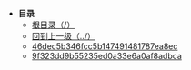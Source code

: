 * **目录**
  * [根目录（/）](/README)
  * [回到上一级（../）](/study/Java后端\01-Java\JVM从入门到精通\JVM下篇：性能监控与调优篇\assets/README)
  * [46dec5b346fcc5b147491481787ea8ec](/study/Java后端\01-Java\JVM从入门到精通\JVM下篇：性能监控与调优篇\assets\4.JVM运行时参数\46dec5b346fcc5b147491481787ea8ec)
  * [9f323dd9b55235ed0a33e6a0af8adbca](/study/Java后端\01-Java\JVM从入门到精通\JVM下篇：性能监控与调优篇\assets\4.JVM运行时参数\9f323dd9b55235ed0a33e6a0af8adbca)
